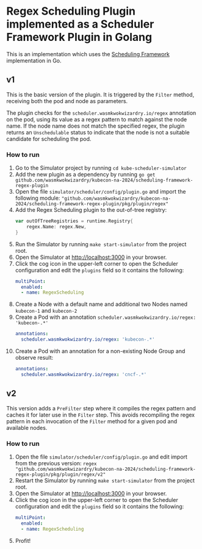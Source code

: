 # Regex Scheduling Plugin implemented as a Scheduler Framework Plugin in Golang

This is an implementation which uses the [Scheduling Framework](https://github.com/kubernetes-sigs/scheduler-plugins) implementation in Go.


## v1

This is the basic version of the plugin. It is triggered by the `Filter` method,
receiving both the pod and node as parameters.

The plugin checks for the `scheduler.wasmkwokwizardry.io/regex` annotation on the pod,
using its value as a regex pattern to match against the node name.
If the node name does not match the specified regex,
the plugin returns an `Unschedulable` status to indicate that the node is not a suitable candidate for scheduling the pod.

### How to run

1. Go to the Simulator project by running `cd kube-scheduler-simulator`
2. Add the new plugin as a dependency by running `go get github.com/wasmkwokwizardry/kubecon-na-2024/scheduling-framework-regex-plugin`
3. Open the file `simulator/scheduler/config/plugin.go` and import the following module: `"github.com/wasmkwokwizardry/kubecon-na-2024/scheduling-framework-regex-plugin/pkg/plugin/regex"`
4. Add the Regex Scheduling plugin to the out-of-tree registry:
    ```go
    var outOfTreeRegistries = runtime.Registry{
        regex.Name: regex.New,
    }
    ```
5. Run the Simulator by running `make start-simulator` from the project root.
6. Open the Simulator at [http://localhost:3000](http://localhost:3000) in your browser.
7. Click the cog icon in the upper-left corner to open the Scheduler configuration and edit the `plugins` field so it contains the following:
    ```yaml
    multiPoint:
      enabled:  
      - name: RegexScheduling
    ```
8. Create a Node with a default name and additional two Nodes named `kubecon-1` and `kubecon-2`
9. Create a Pod with an annotation `scheduler.wasmkwokwizardry.io/regex: 'kubecon-.*'`
    ```yaml
    annotations:
      scheduler.wasmkwokwizardry.io/regex: 'kubecon-.*'
    ```
10. Create a Pod with an annotation for a non-existing Node Group and observe result:
     ```yaml
     annotations:
       scheduler.wasmkwokwizardry.io/regex: 'cncf-.*'
     ```

## v2

This version adds a `PreFilter` step where it compiles the regex pattern
and caches it for later use in the `Filter` step.
This avoids recompiling the regex pattern in each invocation of the `Filter` method for a given pod and available nodes.

### How to run

1. Open the file `simulator/scheduler/config/plugin.go` and edit import from the previous version: `regex "github.com/wasmkwokwizardry/kubecon-na-2024/scheduling-framework-regex-plugin/pkg/plugin/regex/v2"`
2. Restart the Simulator by running `make start-simulator` from the project root.
3. Open the Simulator at [http://localhost:3000](http://localhost:3000) in your browser.
4. Click the cog icon in the upper-left corner to open the Scheduler configuration and edit the `plugins` field so it contains the following:
    ```yaml
    multiPoint:
      enabled:  
      - name: RegexScheduling
    ```
5. Profit!